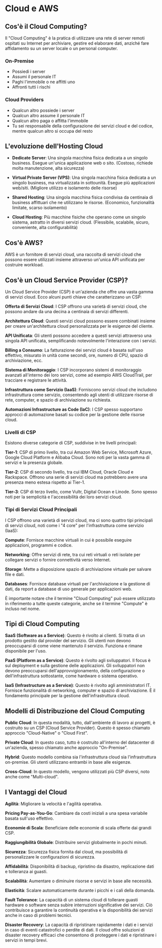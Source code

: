 # Cloud e AWS

## Cos'è il Cloud Computing?

Il "Cloud Computing" è la pratica di utilizzare una rete di server remoti ospitati su Internet per archiviare, gestire ed elaborare dati, anziché fare affidamento su un server locale o un personal computer.


### On-Premise

- Possiedi i server
- Assumi il personale IT
- Paghi l'immobile o ne affitti uno
- Affronti tutti i rischi


### Cloud Providers

- Qualcun altro possiede i server
- Qualcun altro assume il personale IT
- Qualcun altro paga o affitta l'immobile
- Tu sei responsabile della configurazione dei servizi cloud e del codice, mentre qualcun altro si occupa del resto


## L'evoluzione dell'Hosting Cloud

- **Dedicate Server**: Una singola macchina fisica dedicata a un singolo business. Esegue un'unica applicazione web o sito. (Costoso, richiede molta manutenzione, alta sicurezza)

<!---->

- **Virtual Private Server (VPS)**: Una singola macchina fisica dedicata a un singolo business, ma virtualizzata in sottounità. Esegue più applicazioni web/siti. (Migliore utilizzo e isolamento delle risorse)

<!---->

- **Shared Hosting**: Una singola macchina fisica condivisa da centinaia di business affittuari che ne utilizzano le risorse. (Economico, funzionalità limitate, scarso isolamento)

<!---->

- **Cloud Hosting**: Più macchine fisiche che operano come un singolo sistema, astratto in diversi servizi cloud. (Flessibile, scalabile, sicuro, conveniente, alta configurabilità)


## Cos'è AWS?

AWS è un fornitore di servizi cloud, una raccolta di servizi cloud che possono essere utilizzati insieme attraverso un'unica API unificata per costruire workload.


## Cos'è un Cloud Service Provider (CSP)?

Un Cloud Service Provider (CSP) è un'azienda che offre una vasta gamma di servizi cloud. Ecco alcuni punti chiave che caratterizzano un CSP:

**Offerta di Servizi Cloud**: I CSP offrono una varietà di servizi cloud, che possono andare da una decina a centinaia di servizi differenti.

**Architettura Cloud**: Questi servizi cloud possono essere combinati insieme per creare un'architettura cloud personalizzata per le esigenze del cliente.

**API Unificata**: Gli utenti possono accedere a questi servizi attraverso una singola API unificata, semplificando notevolmente l'interazione con i servizi.

**Billing a Consumo**: La fatturazione dei servizi cloud è basata sull'uso effettivo, misurato in unità come secondi, ore, numero di CPU, spazio di archiviazione, ecc.

**Sistema di Monitoraggio**: I CSP incorporano sistemi di monitoraggio avanzati all'interno dei loro servizi, come ad esempio AWS CloudTrail, per tracciare e registrare le attività.

**Infrastruttura come Servizio (IaaS)**: Forniscono servizi cloud che includono infrastruttura come servizio, consentendo agli utenti di utilizzare risorse di rete, computer, e spazio di archiviazione su richiesta.

**Automazioni Infrastructure as Code (IaC)**: I CSP spesso supportano approcci di automazione basati su codice per la gestione delle risorse cloud.


### Livelli di CSP

Esistono diverse categorie di CSP, suddivise in tre livelli principali:

**Tier-1**: CSP di primo livello, tra cui Amazon Web Service, Microsoft Azure, Google Cloud Platform e Alibaba Cloud. Sono noti per la vasta gamma di servizi e la presenza globale.

**Tier-2**: CSP di secondo livello, tra cui IBM Cloud, Oracle Cloud e Rackspace. Offrono una serie di servizi cloud ma potrebbero avere una presenza meno estesa rispetto ai Tier-1.

**Tier-3**: CSP di terzo livello, come Vultr, Digital Ocean e Linode. Sono spesso noti per la semplicità e l'accessibilità dei loro servizi cloud.


### Tipi di Servizi Cloud Principali

I CSP offrono una varietà di servizi cloud, ma ci sono quattro tipi principali di servizi cloud, noti come i "4 core" per l'infrastruttura come servizio (IaaS):

**Compute**: Fornisce macchine virtuali in cui è possibile eseguire applicazioni, programmi e codice.

**Networking**: Offre servizi di rete, tra cui reti virtuali o reti isolate per collegare servizi o fornire connettività verso Internet.

**Storage**: Mette a disposizione spazio di archiviazione virtuale per salvare file e dati.

**Databases**: Fornisce database virtuali per l'archiviazione e la gestione di dati, da report a database di uso generale per applicazioni web.

È importante notare che il termine "Cloud Computing" può essere utilizzato in riferimento a tutte queste categorie, anche se il termine "Compute" è incluso nel nome.


## Tipi di Cloud Computing

**SaaS (Software as a Service)**: Questo è rivolto ai clienti. Si tratta di un prodotto gestito dal provider del servizio. Gli utenti non devono preoccuparsi di come viene mantenuto il servizio. Funziona e rimane disponibile per l'uso.

**PaaS (Platform as a Service)**: Questo è rivolto agli sviluppatori. Il focus è sul deployment e sulla gestione delle applicazioni. Gli sviluppatori non devono preoccuparsi dell'approvvigionamento, della configurazione o dell'infrastruttura sottostante, come hardware o sistema operativo.

**IaaS (Infrastructure as a Service)**: Questo è rivolto agli amministratori IT. Fornisce funzionalità di networking, computer e spazio di archiviazione. È il fondamento principale per la gestione dell'infrastruttura cloud.


## Modelli di Distribuzione del Cloud Computing

**Public Cloud**: In questa modalità, tutto, dall'ambiente di lavoro ai progetti, è costruito su un CSP (Cloud Service Provider). Questo è spesso chiamato approccio "Cloud-Native" o "Cloud First".

**Private Cloud**: In questo caso, tutto è costruito all'interno del datacenter di un'azienda, spesso chiamato anche approccio "On-Premise".

**Hybrid**: Questo modello combina sia l'infrastruttura cloud sia l'infrastruttura on-premise. Gli utenti utilizzano entrambi in base alle esigenze.

**Cross-Cloud**: In questo modello, vengono utilizzati più CSP diversi, noto anche come "Multi-cloud".


## I Vantaggi del Cloud

**Agilità**: Migliorare la velocità e l'agilità operativa.

**Pricing Pay-as-You-Go**: Cambiare da costi iniziali a una spesa variabile basata sull'uso effettivo.

**Economie di Scala**: Beneficiare delle economie di scala offerte dai grandi CSP.

**Raggiungibilità Globale**: Distribuire servizi globalmente in pochi minuti.

**Sicurezza**: Sicurezza fisica fornita dal cloud, ma possibilità di personalizzare le configurazioni di sicurezza.

**Affidabilità**: Disponibilità di backup, ripristino da disastro, replicazione dati e tolleranza ai guasti.

**Scalabilità**: Aumentare o diminuire risorse e servizi in base alle necessità.

**Elasticità**: Scalare automaticamente durante i picchi e i cali della domanda.

**Fault Tolerance**: La capacità di un sistema cloud di tollerare guasti hardware o software senza subire interruzioni significative dei servizi. Ciò contribuisce a garantire la continuità operativa e la disponibilità dei servizi anche in caso di problemi tecnici.

**Disaster Recovery**: La capacità di ripristinare rapidamente i dati e i servizi in caso di eventi catastrofici o perdite di dati. Il cloud offre soluzioni di disaster recovery efficaci che consentono di proteggere i dati e ripristinare i servizi in tempi brevi.
